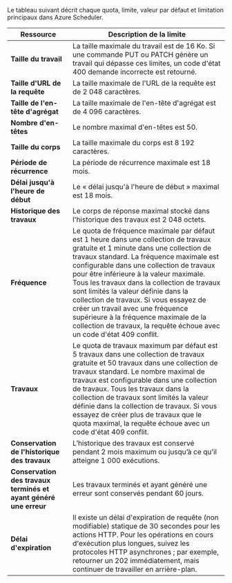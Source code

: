 Le tableau suivant décrit chaque quota, limite, valeur par défaut et limitation principaux dans Azure Scheduler.

| Ressource | Description de la limite |
| --- | --- |
| **Taille du travail** |La taille maximale du travail est de 16 Ko. Si une commande PUT ou PATCH génère un travail qui dépasse ces limites, un code d'état 400 demande incorrecte est retourné. |
| **Taille d'URL de la requête** |La taille maximale de l'URL de la requête est de 2 048 caractères. |
| **Taille de l'en-tête d'agrégat** |La taille maximale de l'en-tête d'agrégat est de 4 096 caractères. |
| **Nombre d'en-têtes** |Le nombre maximal d'en-têtes est 50. |
| **Taille du corps** |La taille maximale du corps est 8 192 caractères. |
| **Période de récurrence** |La période de récurrence maximale est 18 mois. |
| **Délai jusqu'à l'heure de début** |Le « délai jusqu'à l'heure de début » maximal est 18 mois. |
| **Historique des travaux** |Le corps de réponse maximal stocké dans l'historique des travaux est 2 048 octets. |
| **Fréquence** |Le quota de fréquence maximale par défaut est 1 heure dans une collection de travaux gratuite et 1 minute dans une collection de travaux standard. La fréquence maximale est configurable dans une collection de travaux pour être inférieure à la valeur maximale. Tous les travaux dans la collection de travaux sont limités la valeur définie dans la collection de travaux. Si vous essayez de créer un travail avec une fréquence supérieure à la fréquence maximale de la collection de travaux, la requête échoue avec un code d'état 409 conflit. |
| **Travaux** |Le quota de travaux maximum par défaut est 5 travaux dans une collection de travaux gratuite et 50 travaux dans une collection de travaux standard. Le nombre maximal de travaux est configurable dans une collection de travaux. Tous les travaux dans la collection de travaux sont limités la valeur définie dans la collection de travaux. Si vous essayez de créer plus de travaux que le quota maximal, la requête échoue avec un code d'état 409 conflit. |
| **Conservation de l'historique des travaux** |L’historique des travaux est conservé pendant 2 mois maximum ou jusqu’à ce qu’il atteigne 1 000 exécutions. |
| **Conservation des travaux terminés et ayant généré une erreur** |Les travaux terminés et ayant généré une erreur sont conservés pendant 60 jours. |
| **Délai d'expiration** |Il existe un délai d'expiration de requête (non modifiable) statique de 30 secondes pour les actions HTTP. Pour les opérations en cours d'exécution plus longues, suivez les protocoles HTTP asynchrones ; par exemple, retourner un 202 immédiatement, mais continuer de travailler en arrière-plan. |

<!---HONumber=AcomDC_0316_2016-->